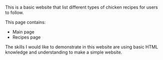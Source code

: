 This is a basic website that list different types of chicken recipes for users to follow.

This page contains:
- Main page
- Recipes page

The skills I would like to demonstrate in this website are using basic HTML knowledge and understanding to make a simple website.